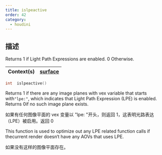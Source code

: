 ```yaml
---
title: islpeactive
order: 42
category:
  - houdini
---
```

    
## 描述

Returns 1 if Light Path Expressions are enabled. 0 Otherwise.

| Context(s) | [surface](../contexts/surface.html) |
| ---------- | ----------------------------------- |

```c
int  islpeactive()
```

Returns 1 if there are any image planes with vex variable that starts
with`"lpe:"`, which indicates that Light Path Expression (LPE) is enabled.
Returns 0if no such image plane exists.

如果有任何图像平面的 vex 变量以 "lpe: "开头，则返回 1，这表明光路表达（LPE）被启用。返回 0

This function is used to optimize out any LPE related function calls if
thecurrent render doesn‘t have any AOVs that uses LPE.

如果没有这样的图像平面存在。
